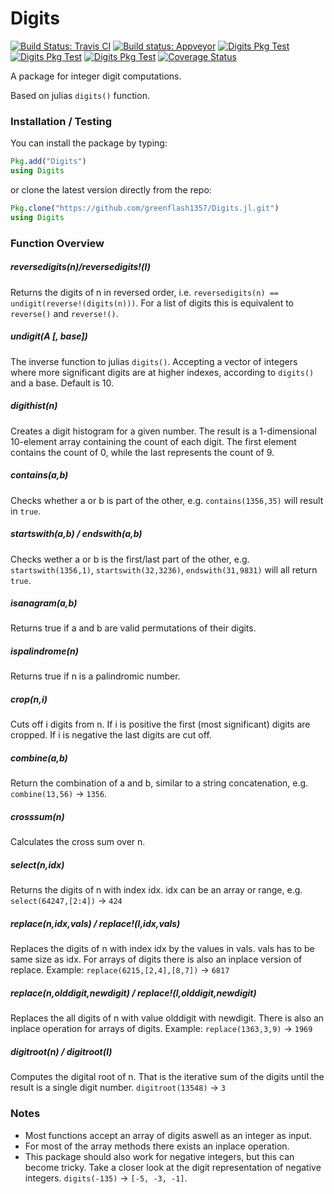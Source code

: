 # Digits

[![Build Status: Travis CI](https://travis-ci.org/greenflash1357/Digits.jl.svg?branch=master)](https://travis-ci.org/greenflash1357/Digits.jl)
[![Build status: Appveyor](https://ci.appveyor.com/api/projects/status/gvomfrq6v71pyt0d?svg=true)](https://ci.appveyor.com/project/greenflash1357/digits-jl)
[![Digits Pkg Test](http://pkg.julialang.org/badges/Digits_0.3.svg)](http://pkg.julialang.org/?pkg=Digits&ver=0.3)
[![Digits Pkg Test](http://pkg.julialang.org/badges/Digits_0.4.svg)](http://pkg.julialang.org/?pkg=Digits&ver=release)
[![Digits Pkg Test](http://pkg.julialang.org/badges/Digits_0.5.svg)](http://pkg.julialang.org/?pkg=Digits&ver=latest)
[![Coverage Status](https://coveralls.io/repos/greenflash1357/Digits.jl/badge.svg?branch=master&service=github)](https://coveralls.io/github/greenflash1357/Digits.jl?branch=master)

A package for integer digit computations.

Based on julias `digits()` function.

### Installation / Testing

You can install the package by typing:
```julia
Pkg.add("Digits")
using Digits
```
or clone the latest version directly from the repo:
```julia
Pkg.clone("https://github.com/greenflash1357/Digits.jl.git")
using Digits
```

### Function Overview

##### reversedigits(n)/reversedigits!(l)
Returns the digits of n in reversed order, i.e. `reversedigits(n) == undigit(reverse!(digits(n)))`. For a list of digits this is equivalent to `reverse()` and `reverse!()`.

##### undigit(A [, base])
The inverse function to julias `digits()`. Accepting a vector of integers where more significant digits are at higher indexes, according to `digits()` and a base. Default is 10.

##### digithist(n)
Creates a digit histogram for a given number. The result is a 1-dimensional 10-element array containing the count of each digit. The first element contains the count of 0, while the last represents the count of 9.

##### contains(a,b)
Checks whether a or b is part of the other, e.g. `contains(1356,35)` will result in `true`.

##### startswith(a,b) / endswith(a,b)
Checks wether a or b is the first/last part of the other, e.g. `startswith(1356,1)`, `startswith(32,3236)`, `endswith(31,9831)` will all return `true`.

##### isanagram(a,b)
Returns true if a and b are valid permutations of their digits.

##### ispalindrome(n)
Returns true if n is a palindromic number.

##### crop(n,i)
Cuts off i digits from n. If i is positive the first (most significant) digits are cropped. If i is negative the last digits are cut off.

##### combine(a,b)
Return the combination of a and b, similar to a string concatenation, e.g. `combine(13,56)` -> `1356`.

##### crosssum(n)
Calculates the cross sum over n.

##### select(n,idx)
Returns the digits of n with index idx. idx can be an array or range, e.g. `select(64247,[2:4])` -> `424`

##### replace(n,idx,vals) / replace!(l,idx,vals)
Replaces the digits of n with index idx by the values in vals. vals has to be same size as idx.
For arrays of digits there is also an inplace version of replace.
Example: `replace(6215,[2,4],[8,7])` -> `6817`

##### replace(n,olddigit,newdigit) / replace!(l,olddigit,newdigit)
Replaces the all digits of n with value olddigit with newdigit. There is also an inplace operation for arrays of digits.
Example: `replace(1363,3,9)` -> `1969`

##### digitroot(n) / digitroot(l)
Computes the digital root of n. That is the iterative sum of the digits until the result is a single digit number. `digitroot(13548)` -> `3`


### Notes
- Most functions accept an array of digits aswell as an integer as input.
- For most of the array methods there exists an inplace operation.
- This package should also work for negative integers, but this can become tricky. Take a closer look at the digit representation of negative integers. `digits(-135)` -> `[-5, -3, -1]`.
